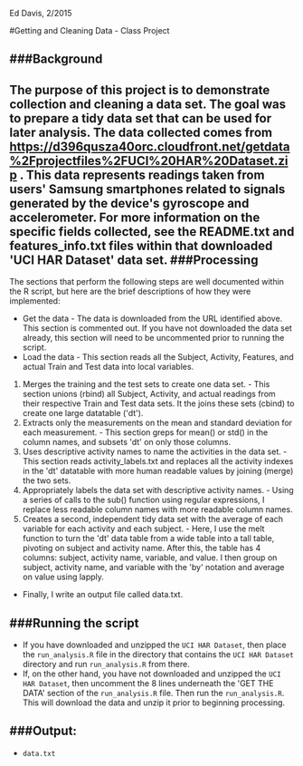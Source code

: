 Ed Davis, 2/2015

#Getting and Cleaning Data - Class Project


###Background
-------------------------------
The purpose of this project is to demonstrate collection and cleaning a data set. The goal was to prepare a tidy data set that can be used for later analysis.  The data collected comes from https://d396qusza40orc.cloudfront.net/getdata%2Fprojectfiles%2FUCI%20HAR%20Dataset.zip .  This data represents readings taken from users' Samsung smartphones related to signals generated by the device's gyroscope and accelerometer. For more information on the specific fields collected, see the README.txt and features_info.txt files within that downloaded 'UCI HAR Dataset' data set.
###Processing
-------------------------------
The sections that perform the following steps are well documented within the R script, but here are the brief descriptions of how they were implemented:
* Get the data - The data is downloaded from the URL identified above.  This section is commented out.  If you have not downloaded the data set already, this section will need to be uncommented prior to running the script.
* Load the data - This section reads all the Subject, Activity, Features, and actual Train and Test data into local variables.
1. Merges the training and the test sets to create one data set. - This section unions (rbind) all Subject, Activity, and actual readings from their respective Train and Test data sets.  It the joins these sets (cbind) to create one large datatable ('dt'). 
2. Extracts only the measurements on the mean and standard deviation for each measurement. - This section greps for mean() or std() in the column names, and subsets 'dt' on only those columns.
3. Uses descriptive activity names to name the activities in the data set. - This section reads activity_labels.txt and replaces all the activity indexes in the 'dt' datatable with more human readable values by joining (merge) the two sets.
4. Appropriately labels the data set with descriptive activity names. - Using a series of calls to the sub() function using regular expressions, I replace less readable column names with more readable column names.
5. Creates a second, independent tidy data set with the average of each variable for each activity and each subject. - Here, I use the melt function to turn the 'dt' data table from a wide table into a tall table, pivoting on subject and activity name.  After this, the table has 4 columns: subject, activity name, variable, and value.  I then group on subject, activity name, and variable with the 'by' notation and average on value using lapply.
* Finally, I write an output file called data.txt.




###Running the script
-------------------------------
* If you have downloaded and unzipped the `UCI HAR Dataset`, then place the `run_analysis.R` file in the directory that contains the `UCI HAR Dataset` directory and run `run_analysis.R` from there.
* If, on the other hand, you have not downloaded and unzipped the `UCI HAR Dataset`, then uncomment the 8 lines underneath the 'GET THE DATA' section of the `run_analysis.R` file.  Then run the `run_analysis.R`.  This will download the data and unzip it prior to beginning processing.


###Output:
-------------------------------
* `data.txt`
